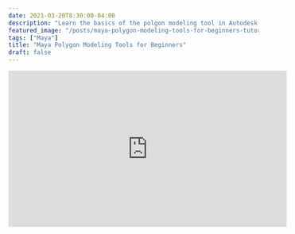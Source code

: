 ```yaml
---
date: 2021-03-20T8:30:00-04:00
description: "Learn the basics of the polgon modeling tool in Autodesk Maya"
featured_image: "/posts/maya-polygon-modeling-tools-for-beginners-tutorial/maya-intro-polygon-modeling-tools.jpg"
tags: ["Maya"]
title: "Maya Polygon Modeling Tools for Beginners"
draft: false
---
```


<div class="iframe-16-9-container">
<iframe class="youTubeIframe" width="560" height="315" src="https://www.youtube.com/embed/eBEitxaRYQs?rel=0" title="YouTube video player" frameborder="0" allow="accelerometer; autoplay; clipboard-write; encrypted-media; gyroscope; picture-in-picture; web-share" allowfullscreen></iframe>
</div>
